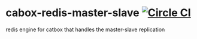 cabox-redis-master-slave
[![Circle CI](https://circleci.com/gh/creativelive/catbox-redis-master-slave.png?style=badge)](https://circleci.com/gh/creativelive/catbox-redis-master-slave)
========================

redis engine for catbox that handles the master-slave replication
